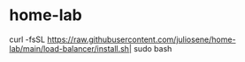 # home-lab

curl -fsSL https://raw.githubusercontent.com/juliosene/home-lab/main/load-balancer/install.sh| sudo bash
